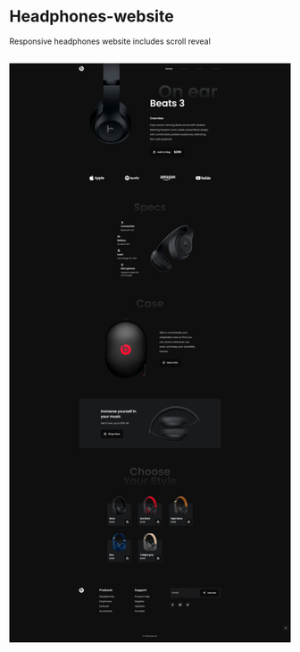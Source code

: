 # Headphones-website
Responsive headphones website includes scroll reveal

<br>
<img src="https://github.com/whitelakeouf/Headphones-website/blob/main/headphones-preview.jpg" width="800px" />
